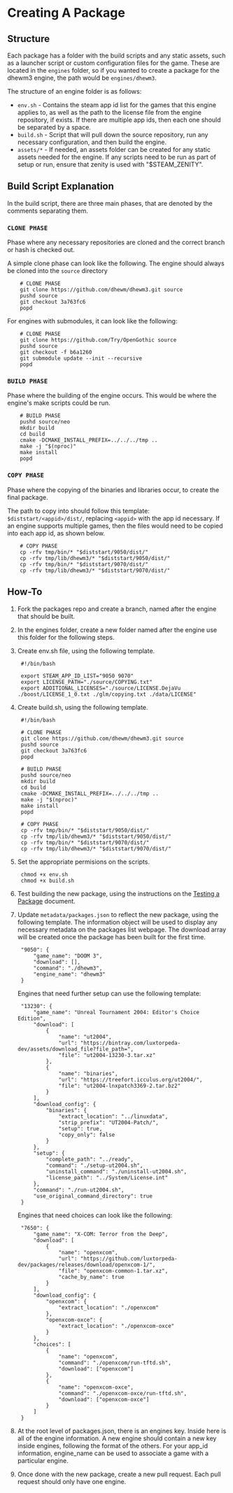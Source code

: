 # Creating A Package

## Structure

Each package has a folder with the build scripts and any static assets, such as a launcher script or custom configuration files for the game. These are located in the `engines` folder, so if you wanted to create a package for the dhewm3 engine, the path would be `engines/dhewm3`.

The structure of an engine folder is as follows:

* `env.sh` - Contains the steam app id list for the games that this engine applies to, as well as the path to the license file from the engine repository, if exists. If there are multiple app ids, then each one should be separated by a space.
* `build.sh` - Script that will pull down the source repository, run any necessary configuration, and then build the engine.
* `assets/*` - If needed, an assets folder can be created for any static assets needed for the engine. If any scripts need to be run as part of setup or run, ensure that zenity is used with "$STEAM_ZENITY".

## Build Script Explanation

In the build script, there are three main phases, that are denoted by the comments separating them.

### `CLONE PHASE`
Phase where any necessary repositories are cloned and the correct branch or hash is checked out.

A simple clone phase can look like the following. The engine should always be cloned into the `source` directory

        # CLONE PHASE
        git clone https://github.com/dhewm/dhewm3.git source
        pushd source
        git checkout 3a763fc6
        popd
        
For engines with submodules, it can look like the following:

        # CLONE PHASE
        git clone https://github.com/Try/OpenGothic source
        pushd source
        git checkout -f b6a1260
        git submodule update --init --recursive
        popd
        
### `BUILD PHASE`
Phase where the building of the engine occurs. This would be where the engine's make scripts could be run.

        # BUILD PHASE
        pushd source/neo
        mkdir build
        cd build
        cmake -DCMAKE_INSTALL_PREFIX=../../../tmp ..
        make -j "$(nproc)"
        make install
        popd

### `COPY PHASE`
Phase where the copying of the binaries and libraries occur, to create the final package. 

The path to copy into should follow this template: `$diststart/<appid>/dist/`, replacing `<appid>` with the app id necessary. If an engine supports multiple games, then the files would need to be copied into each app id, as shown below.

        # COPY PHASE
        cp -rfv tmp/bin/* "$diststart/9050/dist/"
        cp -rfv tmp/lib/dhewm3/* "$diststart/9050/dist/"
        cp -rfv tmp/bin/* "$diststart/9070/dist/"
        cp -rfv tmp/lib/dhewm3/* "$diststart/9070/dist/"

## How-To

1. Fork the packages repo and create a branch, named after the engine that should be built.

2. In the engines folder, create a new folder named after the engine use this folder for the following steps.

3. Create env.sh file, using the following template.

        #!/bin/bash

        export STEAM_APP_ID_LIST="9050 9070"
        export LICENSE_PATH="./source/COPYING.txt"
        export ADDITIONAL_LICENSES="./source/LICENSE.DejaVu ./boost/LICENSE_1_0.txt ./glm/copying.txt ./data/LICENSE"
        

4. Create build.sh, using the following template. 

        #!/bin/bash

        # CLONE PHASE
        git clone https://github.com/dhewm/dhewm3.git source
        pushd source
        git checkout 3a763fc6
        popd

        # BUILD PHASE
        pushd source/neo
        mkdir build
        cd build
        cmake -DCMAKE_INSTALL_PREFIX=../../../tmp ..
        make -j "$(nproc)"
        make install
        popd

        # COPY PHASE
        cp -rfv tmp/bin/* "$diststart/9050/dist/"
        cp -rfv tmp/lib/dhewm3/* "$diststart/9050/dist/"
        cp -rfv tmp/bin/* "$diststart/9070/dist/"
        cp -rfv tmp/lib/dhewm3/* "$diststart/9070/dist/"


5. Set the appropriate permisions on the scripts.

        chmod +x env.sh
        chmod +x build.sh
        
6. Test building the new package, using the instructions on the [Testing a Package](Testing.md) document.

7. Update `metadata/packages.json` to reflect the new package, using the following template. The information object will be used to display any necessary metadata on the packages list webpage. The download array will be created once the package has been built for the first time.

        "9050": {
            "game_name": "DOOM 3",
            "download": [],
            "command": "./dhewm3",
            "engine_name": "dhewm3"
        }
        
    Engines that need further setup can use the following template:

        "13230": {
            "game_name": "Unreal Tournament 2004: Editor's Choice Edition",
            "download": [
                {
                    "name": "ut2004",
                    "url": "https://bintray.com/luxtorpeda-dev/assets/download_file?file_path=",
                    "file": "ut2004-13230-3.tar.xz"
                },
                {
                    "name": "binaries",
                    "url": "https://treefort.icculus.org/ut2004/",
                    "file": "ut2004-lnxpatch3369-2.tar.bz2"
                }
            ],
            "download_config": {
                "binaries": {
                    "extract_location": "../linuxdata",
                    "strip_prefix": "UT2004-Patch/",
                    "setup": true,
                    "copy_only": false
                }
            },
            "setup": {
                "complete_path": "../ready",
                "command": "./setup-ut2004.sh",
                "uninstall_command": "./uninstall-ut2004.sh",
                "license_path": "../System/License.int"
            },
            "command": "./run-ut2004.sh",
            "use_original_command_directory": true
        }
        
   Engines that need choices can look like the following:
   
        "7650": {
            "game_name": "X-COM: Terror from the Deep",
            "download": [
                {
                    "name": "openxcom",
                    "url": "https://github.com/luxtorpeda-dev/packages/releases/download/openxcom-1/",
                    "file": "openxcom-common-1.tar.xz",
                    "cache_by_name": true
                }
            ],
            "download_config": {
                "openxcom": {
                    "extract_location": "./openxcom"
                },
                "openxcom-oxce": {
                    "extract_location": "./openxcom-oxce"
                }
            },
            "choices": [
                {
                    "name": "openxcom",
                    "command": "./openxcom/run-tftd.sh",
                    "download": ["openxcom"]
                },
                {
                    "name": "openxcom-oxce",
                    "command": "./openxcom-oxce/run-tftd.sh",
                    "download": ["openxcom-oxce"]
                }
            ]
        }

8. At the root level of packages.json, there is an engines key. Inside here is all of the engine information. A new engine should contain a new key inside engines, following the format of the others. For your app_id information, engine_name can be used to associate a game with a particular engine.

9. Once done with the new package, create a new pull request. Each pull request should only have one engine.
